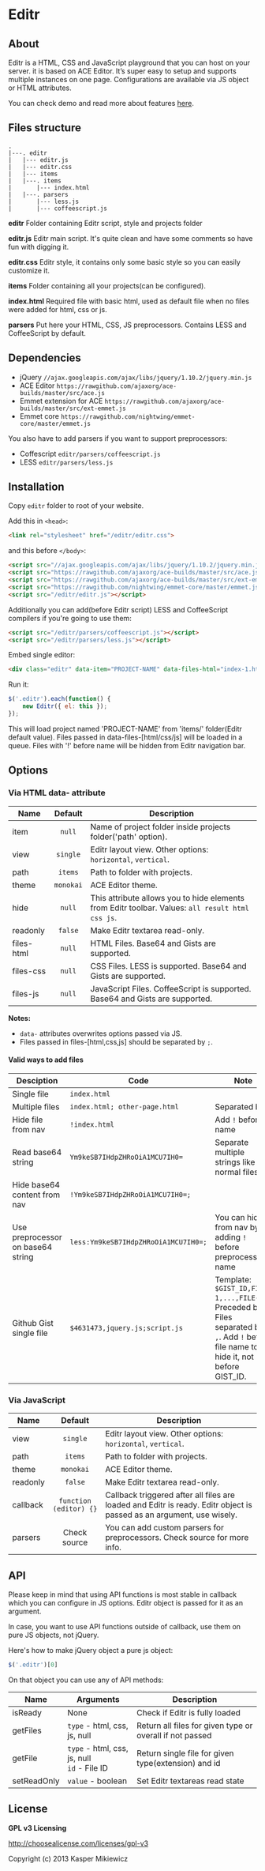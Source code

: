 # Editr

## About

Editr is a HTML, CSS and JavaScript playground that you can host on your server. it is based on ACE Editor. It’s super easy to setup and supports multiple instances on one page. Configurations are available via JS object or HTML attributes.

You can check demo and read more about features [here](http://lab.idered.pl/editr).

## Files structure

```
.
|---. editr
|   |--- editr.js
|   |--- editr.css
|   |--- items
|   |---. items
|       |--- index.html
|   |---. parsers
|       |--- less.js
|       |--- coffeescript.js
```

**editr**
Folder containing Editr script, style and projects folder

**editr.js**
Editr main script. It's quite clean and have some comments so have fun with digging it.

**editr.css**
Editr style, it contains only some basic style so you can easily customize it.

**items**
Folder containing all your projects(can be configured).

**index.html**
Required file with basic html, used as default file when no files were added for html, css or js.

**parsers**
Put here your HTML, CSS, JS preprocessors. Contains LESS and CoffeeScript by default.

## Dependencies

* jQuery `//ajax.googleapis.com/ajax/libs/jquery/1.10.2/jquery.min.js`
* ACE Editor `https://rawgithub.com/ajaxorg/ace-builds/master/src/ace.js`
* Emmet extension for ACE `https://rawgithub.com/ajaxorg/ace-builds/master/src/ext-emmet.js`
* Emmet core `https://rawgithub.com/nightwing/emmet-core/master/emmet.js`

You also have to add parsers if you want to support preprocessors:

* Coffescript `editr/parsers/coffeescript.js`
* LESS `editr/parsers/less.js`

## Installation

Copy `editr` folder to root of your website.

Add this in `<head>`:

```html
<link rel="stylesheet" href="/editr/editr.css">
```

and this before `</body>`:

```html
<script src="//ajax.googleapis.com/ajax/libs/jquery/1.10.2/jquery.min.js"></script>
<script src="https://rawgithub.com/ajaxorg/ace-builds/master/src/ace.js"></script>
<script src="https://rawgithub.com/ajaxorg/ace-builds/master/src/ext-emmet.js"></script>
<script src="https://rawgithub.com/nightwing/emmet-core/master/emmet.js"></script>
<script src="/editr/editr.js"></script>
```

Additionally you can add(before Editr script) LESS and CoffeeScript compilers if you're going to use them:

```html
<script src="/editr/parsers/coffeescript.js"></script>
<script src="/editr/parsers/less.js"></script>
```

Embed single editor:

```html
<div class="editr" data-item="PROJECT-NAME" data-files-html="index-1.html;index-2.html" data-files-css="!normalize.css;style.css" data-files-js="!jquery.js;script.js"></div>
```

Run it:

```javascript
$('.editr').each(function() {
    new Editr({ el: this });
});
```

This will load project named 'PROJECT-NAME' from 'items/' folder(Editr default value). Files passed in data-files-[html/css/js] will be loaded in a queue. Files with '!' before name will be hidden from Editr navigation bar.


## Options

### Via HTML data- attribute

Name | Default | Description
--- |:---:| ---
item | `null` | Name of project folder inside projects folder('path' option).
view | `single` | Editr layout view. Other options: `horizontal`, `vertical`.
path | `items` | Path to folder with projects.
theme | `monokai` | ACE Editor theme.
hide | `null` | This attribute allows you to hide elements from Editr toolbar. Values: `all result html css js`.
readonly | `false` | Make Editr textarea read-only.
files-html | `null` | HTML Files. Base64 and Gists are supported.
files-css | `null` | CSS Files. LESS is supported. Base64 and Gists are supported.
files-js | `null` | JavaScript Files. CoffeeScript is supported. Base64 and Gists are supported.

**Notes:**

 * `data-` attributes overwrites options passed via JS.
 * Files passed in files-[html,css,js] should be separated by `;`.

#### Valid ways to add files

Desciption | Code | Note
--- | --- | ---
Single file | `index.html`
Multiple files | `index.html; other-page.html` | Separated by `;`
Hide file from nav| `!index.html` | Add `!` before name
Read base64 string | `Ym9keSB7IHdpZHRoOiA1MCU7IH0=` | Separate multiple strings like normal files
Hide base64 content from nav | `!Ym9keSB7IHdpZHRoOiA1MCU7IH0=;`
Use preprocessor on base64 string | `less:Ym9keSB7IHdpZHRoOiA1MCU7IH0=;` | You can hide it from nav by adding `!` before preprocessor name
Github Gist single file | `$4631473,jquery.js;script.js` | Template: `$GIST_ID,FILE-1,...,FILE-N`. Preceded by `$`. Files separated by `,`. Add `!` before file name to hide it, not before GIST_ID.


### Via JavaScript

Name | Default | Description
--- |:---:| ---
view | `single` | Editr layout view. Other options: `horizontal`, `vertical`.
path | `items` | Path to folder with projects.
theme | `monokai` | ACE Editor theme.
readonly | `false` | Make Editr textarea read-only.
callback | `function (editor) {}` | Callback triggered after all files are loaded and Editr is ready. Editr object is passed as an argument, use wisely.
parsers | Check source | You can add custom parsers for preprocessors. Check source for more info.

## API

Please keep in mind that using API functions is most stable in callback which you can configure in JS options. Editr object is passed for it as an argument.

In case, you want to use API functions outside of callback, use them on pure JS objects, not jQuery.

Here's how to make jQuery object a pure js object:

```javascript
$('.editr')[0]
```

On that object you can use any of API methods:

Name | Arguments | Description
--- | --- | ---
isReady | None | Check if Editr is fully loaded
getFiles | `type` - html, css, js, null | Return all files for given type or overall if not passed
getFile | `type` - html, css, js, null <br> `id` - File ID| Return single file for given type(extension) and id
setReadOnly | `value` - boolean | Set Editr textareas read state

## License

**GPL v3 Licensing**

http://choosealicense.com/licenses/gpl-v3

Copyright (c) 2013 Kasper Mikiewicz

